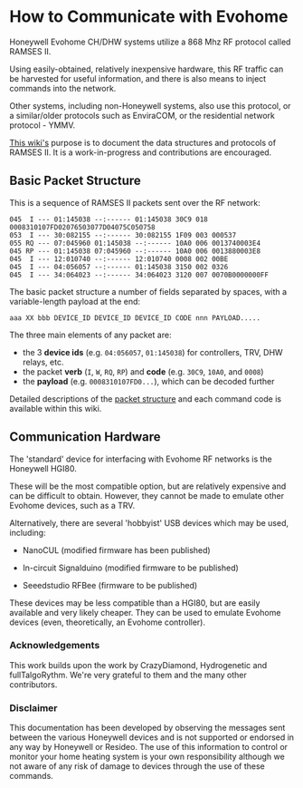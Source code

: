 # How to Communicate with Evohome

Honeywell Evohome CH/DHW systems utilize a 868 Mhz RF protocol called RAMSES II. 

Using easily-obtained, relatively inexpensive hardware, this RF traffic can be harvested for useful information, and there is also means to inject commands into the network.

Other systems, including non-Honeywell systems, also use this protocol, or a similar/older protocols such as EnviraCOM, or the residential network protocol - YMMV.

[This wiki's](https://github.com/Evsdd/The-Evohome-Project/wiki) purpose is to document the data structures and protocols of RAMSES II. It is a work-in-progress and contributions are encouraged.

## Basic Packet Structure
This is a sequence of RAMSES II packets sent over the RF network:
```
045  I --- 01:145038 --:------ 01:145038 30C9 018 0008310107FD02076503077D04075C050758
053  I --- 30:082155 --:------ 30:082155 1F09 003 000537
055 RQ --- 07:045960 01:145038 --:------ 10A0 006 0013740003E4
045 RP --- 01:145038 07:045960 --:------ 10A0 006 0013880003E8
045  I --- 12:010740 --:------ 12:010740 0008 002 00BE
045  I --- 04:056057 --:------ 01:145038 3150 002 0326
045  I --- 34:064023 --:------ 34:064023 3120 007 0070B0000000FF
```

The basic packet structure a number of fields separated by spaces, with a variable-length payload at the end:
```
aaa XX bbb DEVICE_ID DEVICE_ID DEVICE_ID CODE nnn PAYLOAD.....
```

The three main elements of any packet are:
 - the 3 **device ids** (e.g. `04:056057`, `01:145038`) for controllers, TRV, DHW relays, etc.
 - the packet **verb** (`I`, `W`, `RQ`, `RP`) and **code** (e.g. `30C9`, `10A0`, and `0008`)
 - the **payload** (e.g. `0008310107FD0...`), which can be decoded further

Detailed descriptions of the [packet structure](https://github.com/Evsdd/The-Evohome-Project/wiki/Packet-structure) and each command code is available within this wiki.

## Communication Hardware

The 'standard' device for interfacing with Evohome RF networks is the Honeywell HGI80. 

These will be the most compatible option, but are relatively expensive and can be difficult to obtain.  However, they cannot be made to emulate other Evohome devices, such as a TRV.

Alternatively, there are several 'hobbyist' USB devices which may be used, including:

  - NanoCUL (modified firmware has been published)

  - In-circuit Signalduino (modified firmware to be published)

  - Seeedstudio RFBee (firmware to be published)

These devices may be less compatible than a HGI80, but are easily available and very likely cheaper. They can be used to emulate Evohome devices (even, theoretically, an Evohome controller). 

### Acknowledgements

This work builds upon the work by CrazyDiamond, Hydrogenetic and fullTalgoRythm. We're very grateful to them and the many other contributors.

### Disclaimer

This documentation has been developed by observing the messages sent between the various Honeywell devices and is not supported or endorsed in any way by Honeywell or Resideo. The use of this information to control or monitor your home heating system is your own responsibility although we not aware of any risk of damage to devices through the use of these commands.
